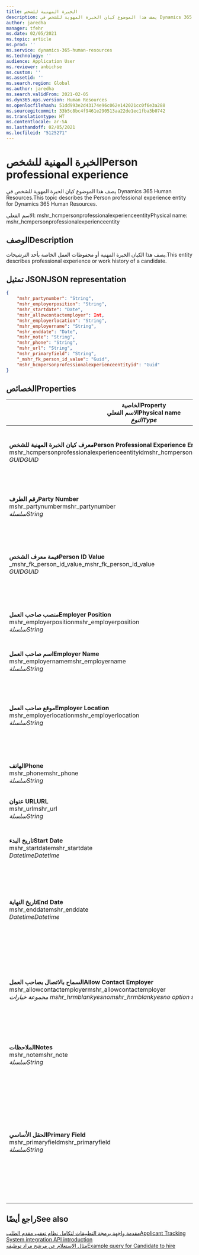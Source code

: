 ```yaml
---
title: الخبرة المهنية للشخص
description: يصف هذا الموضوع كيان الخبرة المهوية للشخص في Dynamics 365 Human Resources.
author: jaredha
manager: tfehr
ms.date: 02/05/2021
ms.topic: article
ms.prod: ''
ms.service: dynamics-365-human-resources
ms.technology: ''
audience: Application User
ms.reviewer: anbichse
ms.custom: ''
ms.assetid: ''
ms.search.region: Global
ms.author: jaredha
ms.search.validFrom: 2021-02-05
ms.dyn365.ops.version: Human Resources
ms.openlocfilehash: 51dd993e2d43174e96c062e142021cc0f6e3a288
ms.sourcegitcommit: 33b5c8bc4f9461e290513aa22de1ec1fba3b0742
ms.translationtype: HT
ms.contentlocale: ar-SA
ms.lasthandoff: 02/05/2021
ms.locfileid: "5125271"
---
```

# <a name="person-professional-experience"></a><span data-ttu-id="2b4a6-103">الخبرة المهنية للشخص</span><span class="sxs-lookup"><span data-stu-id="2b4a6-103">Person professional experience</span></span>

<span data-ttu-id="2b4a6-104">يصف هذا الموضوع كيان الخبرة المهوية للشخص في Dynamics 365 Human Resources.</span><span class="sxs-lookup"><span data-stu-id="2b4a6-104">This topic describes the Person professional experience entity for Dynamics 365 Human Resources.</span></span>

<span data-ttu-id="2b4a6-105">الاسم الفعلي: mshr_hcmpersonprofessionalexperienceentity</span><span class="sxs-lookup"><span data-stu-id="2b4a6-105">Physical name: mshr_hcmpersonprofessionalexperienceentity</span></span>

## <a name="description"></a><span data-ttu-id="2b4a6-106">الوصف</span><span class="sxs-lookup"><span data-stu-id="2b4a6-106">Description</span></span>

<span data-ttu-id="2b4a6-107">يصف هذا الكيان الخبرة المهنية أو محفوظات العمل الخاصة بأحد الترشيحات.</span><span class="sxs-lookup"><span data-stu-id="2b4a6-107">This entity describes professional experience or work history of a candidate.</span></span>

## <a name="json-representation"></a><span data-ttu-id="2b4a6-108">تمثيل JSON</span><span class="sxs-lookup"><span data-stu-id="2b4a6-108">JSON representation</span></span>

```json
{
    "mshr_partynumber": "String",
    "mshr_employerposition": "String",
    "mshr_startdate": "Date",
    "mshr_allowcontactemployer": Int,
    "mshr_employerlocation": "String",
    "mshr_employername": "String",
    "mshr_enddate": "Date",
    "mshr_note": "String",
    "mshr_phone": "String",
    "mshr_url": "String",
    "mshr_primaryfield": "String",
    "_mshr_fk_person_id_value": "Guid",
    "mshr_hcmpersonprofessionalexperienceentityid": "Guid"
}
```

## <a name="properties"></a><span data-ttu-id="2b4a6-109">الخصائص</span><span class="sxs-lookup"><span data-stu-id="2b4a6-109">Properties</span></span>

| <span data-ttu-id="2b4a6-110">الخاصية</span><span class="sxs-lookup"><span data-stu-id="2b4a6-110">Property</span></span><br><span data-ttu-id="2b4a6-111">**الاسم الفعلي**</span><span class="sxs-lookup"><span data-stu-id="2b4a6-111">**Physical name**</span></span><br><span data-ttu-id="2b4a6-112">**_النوع_**</span><span class="sxs-lookup"><span data-stu-id="2b4a6-112">**_Type_**</span></span> | <span data-ttu-id="2b4a6-113">استخدام</span><span class="sxs-lookup"><span data-stu-id="2b4a6-113">Use</span></span> | <span data-ttu-id="2b4a6-114">الوصف</span><span class="sxs-lookup"><span data-stu-id="2b4a6-114">Description</span></span> |
| --- | --- | --- |
| <span data-ttu-id="2b4a6-115">**معرف كيان الخبرة المهنية للشخص**</span><span class="sxs-lookup"><span data-stu-id="2b4a6-115">**Person Professional Experience Entity ID**</span></span><br><span data-ttu-id="2b4a6-116">mshr_hcmpersonprofessionalexperienceentityid</span><span class="sxs-lookup"><span data-stu-id="2b4a6-116">mshr_hcmpersonprofessionalexperienceentityid</span></span><br><span data-ttu-id="2b4a6-117">*GUID*</span><span class="sxs-lookup"><span data-stu-id="2b4a6-117">*GUID*</span></span> | <span data-ttu-id="2b4a6-118">للقراءة فقط</span><span class="sxs-lookup"><span data-stu-id="2b4a6-118">Read-only</span></span><br><span data-ttu-id="2b4a6-119">مطلوب</span><span class="sxs-lookup"><span data-stu-id="2b4a6-119">Required</span></span> | <span data-ttu-id="2b4a6-120">معرف فريد منشأ بواسطة النظام لسجل الكيان.</span><span class="sxs-lookup"><span data-stu-id="2b4a6-120">System-generated unique identifier for the entity record.</span></span> |
| <span data-ttu-id="2b4a6-121">**رقم الطرف**</span><span class="sxs-lookup"><span data-stu-id="2b4a6-121">**Party Number**</span></span><br><span data-ttu-id="2b4a6-122">mshr_partynumber</span><span class="sxs-lookup"><span data-stu-id="2b4a6-122">mshr_partynumber</span></span><br><span data-ttu-id="2b4a6-123">*سلسلة*</span><span class="sxs-lookup"><span data-stu-id="2b4a6-123">*String*</span></span> | <span data-ttu-id="2b4a6-124">قراءة/كتابة</span><span class="sxs-lookup"><span data-stu-id="2b4a6-124">Read/write</span></span><br><span data-ttu-id="2b4a6-125">مطلوب</span><span class="sxs-lookup"><span data-stu-id="2b4a6-125">Required</span></span> | <span data-ttu-id="2b4a6-126">المعرف الفريد لسجل الشخص الخاص بالمرشح.</span><span class="sxs-lookup"><span data-stu-id="2b4a6-126">Unique identifier of the person record for the candidate.</span></span> |
| <span data-ttu-id="2b4a6-127">**قيمة معرف الشخص**</span><span class="sxs-lookup"><span data-stu-id="2b4a6-127">**Person ID Value**</span></span><br><span data-ttu-id="2b4a6-128">_mshr_fk_person_id_value</span><span class="sxs-lookup"><span data-stu-id="2b4a6-128">_mshr_fk_person_id_value</span></span><br><span data-ttu-id="2b4a6-129">*GUID*</span><span class="sxs-lookup"><span data-stu-id="2b4a6-129">*GUID*</span></span> | <span data-ttu-id="2b4a6-130">للقراءة فقط</span><span class="sxs-lookup"><span data-stu-id="2b4a6-130">Read-only</span></span><br><span data-ttu-id="2b4a6-131">مطلوب</span><span class="sxs-lookup"><span data-stu-id="2b4a6-131">Required</span></span><br><span data-ttu-id="2b4a6-132">المفتاح الخارجي: mshr_dirpersonentityid لـ mshr_dirpersonentity</span><span class="sxs-lookup"><span data-stu-id="2b4a6-132">Foreign key: mshr_dirpersonentityid of mshr_dirpersonentity</span></span> | <span data-ttu-id="2b4a6-133">معرف فريد منشأ بواسطة النظام لسجل كيان الشخص.</span><span class="sxs-lookup"><span data-stu-id="2b4a6-133">System-generated unique identifier of the person entity record.</span></span> |
| <span data-ttu-id="2b4a6-134">**منصب صاحب العمل**</span><span class="sxs-lookup"><span data-stu-id="2b4a6-134">**Employer Position**</span></span><br><span data-ttu-id="2b4a6-135">mshr_employerposition</span><span class="sxs-lookup"><span data-stu-id="2b4a6-135">mshr_employerposition</span></span><br><span data-ttu-id="2b4a6-136">*سلسلة*</span><span class="sxs-lookup"><span data-stu-id="2b4a6-136">*String*</span></span> | <span data-ttu-id="2b4a6-137">قراءة/كتابة</span><span class="sxs-lookup"><span data-stu-id="2b4a6-137">Read/write</span></span><br><span data-ttu-id="2b4a6-138">مطلوب</span><span class="sxs-lookup"><span data-stu-id="2b4a6-138">Required</span></span> | <span data-ttu-id="2b4a6-139">لقب المنصب الذي كان المرشح يشغله أثناء التوظيف.</span><span class="sxs-lookup"><span data-stu-id="2b4a6-139">The position title held by the candidate while under employment.</span></span> |
| <span data-ttu-id="2b4a6-140">**اسم صاحب العمل**</span><span class="sxs-lookup"><span data-stu-id="2b4a6-140">**Employer Name**</span></span><br><span data-ttu-id="2b4a6-141">mshr_employername</span><span class="sxs-lookup"><span data-stu-id="2b4a6-141">mshr_employername</span></span><br><span data-ttu-id="2b4a6-142">*سلسلة*</span><span class="sxs-lookup"><span data-stu-id="2b4a6-142">*String*</span></span> | <span data-ttu-id="2b4a6-143">قراءة/كتابة</span><span class="sxs-lookup"><span data-stu-id="2b4a6-143">Read/write</span></span><br><span data-ttu-id="2b4a6-144">مطلوب</span><span class="sxs-lookup"><span data-stu-id="2b4a6-144">Required</span></span> | <span data-ttu-id="2b4a6-145">اسم صاحب العمل.</span><span class="sxs-lookup"><span data-stu-id="2b4a6-145">The name of the employer.</span></span> |
| <span data-ttu-id="2b4a6-146">**موقع صاحب العمل**</span><span class="sxs-lookup"><span data-stu-id="2b4a6-146">**Employer Location**</span></span><br><span data-ttu-id="2b4a6-147">mshr_employerlocation</span><span class="sxs-lookup"><span data-stu-id="2b4a6-147">mshr_employerlocation</span></span><br><span data-ttu-id="2b4a6-148">*سلسلة*</span><span class="sxs-lookup"><span data-stu-id="2b4a6-148">*String*</span></span> | <span data-ttu-id="2b4a6-149">قراءة/كتابة</span><span class="sxs-lookup"><span data-stu-id="2b4a6-149">Read/write</span></span><br><span data-ttu-id="2b4a6-150">اختياري</span><span class="sxs-lookup"><span data-stu-id="2b4a6-150">Optional</span></span> | <span data-ttu-id="2b4a6-151">موقع صاحب العمل.</span><span class="sxs-lookup"><span data-stu-id="2b4a6-151">The employer’s location.</span></span> <span data-ttu-id="2b4a6-152">الحد الأقصى للطول: 60.</span><span class="sxs-lookup"><span data-stu-id="2b4a6-152">Max length: 60.</span></span> <span data-ttu-id="2b4a6-153">لا يوجد تنسيق خاص مطلوب أو محدد.</span><span class="sxs-lookup"><span data-stu-id="2b4a6-153">No specific format defined or required.</span></span> |
| <span data-ttu-id="2b4a6-154">**الهاتف**</span><span class="sxs-lookup"><span data-stu-id="2b4a6-154">**Phone**</span></span><br><span data-ttu-id="2b4a6-155">mshr_phone</span><span class="sxs-lookup"><span data-stu-id="2b4a6-155">mshr_phone</span></span><br><span data-ttu-id="2b4a6-156">*سلسلة*</span><span class="sxs-lookup"><span data-stu-id="2b4a6-156">*String*</span></span> | <span data-ttu-id="2b4a6-157">قراءة/كتابة</span><span class="sxs-lookup"><span data-stu-id="2b4a6-157">Read/write</span></span><br><span data-ttu-id="2b4a6-158">اختياري</span><span class="sxs-lookup"><span data-stu-id="2b4a6-158">Optional</span></span> | <span data-ttu-id="2b4a6-159">رقم هاتف صاحب العمل.</span><span class="sxs-lookup"><span data-stu-id="2b4a6-159">The employer’s phone number.</span></span> |
| <span data-ttu-id="2b4a6-160">**عنوان URL**</span><span class="sxs-lookup"><span data-stu-id="2b4a6-160">**URL**</span></span><br><span data-ttu-id="2b4a6-161">mshr_url</span><span class="sxs-lookup"><span data-stu-id="2b4a6-161">mshr_url</span></span><br><span data-ttu-id="2b4a6-162">*سلسلة*</span><span class="sxs-lookup"><span data-stu-id="2b4a6-162">*String*</span></span> | <span data-ttu-id="2b4a6-163">قراءة/كتابة</span><span class="sxs-lookup"><span data-stu-id="2b4a6-163">Read/write</span></span><br><span data-ttu-id="2b4a6-164">اختياري</span><span class="sxs-lookup"><span data-stu-id="2b4a6-164">Optional</span></span> | <span data-ttu-id="2b4a6-165">عنوان URL لموقع ويب صاحب العمل.</span><span class="sxs-lookup"><span data-stu-id="2b4a6-165">The URL of the employer’s website.</span></span> |
| <span data-ttu-id="2b4a6-166">**تاريخ البدء**</span><span class="sxs-lookup"><span data-stu-id="2b4a6-166">**Start Date**</span></span><br><span data-ttu-id="2b4a6-167">mshr_startdate</span><span class="sxs-lookup"><span data-stu-id="2b4a6-167">mshr_startdate</span></span><br><span data-ttu-id="2b4a6-168">*Datetime*</span><span class="sxs-lookup"><span data-stu-id="2b4a6-168">*Datetime*</span></span> | <span data-ttu-id="2b4a6-169">قراءة/كتابة</span><span class="sxs-lookup"><span data-stu-id="2b4a6-169">Read/write</span></span><br><span data-ttu-id="2b4a6-170">مطلوب</span><span class="sxs-lookup"><span data-stu-id="2b4a6-170">Required</span></span> | <span data-ttu-id="2b4a6-171">تاريخ بدء توظيف المرشح.</span><span class="sxs-lookup"><span data-stu-id="2b4a6-171">The start date of the candidate’s employment.</span></span> |
| <span data-ttu-id="2b4a6-172">**تاريخ النهاية**</span><span class="sxs-lookup"><span data-stu-id="2b4a6-172">**End Date**</span></span><br><span data-ttu-id="2b4a6-173">mshr_enddate</span><span class="sxs-lookup"><span data-stu-id="2b4a6-173">mshr_enddate</span></span><br><span data-ttu-id="2b4a6-174">*Datetime*</span><span class="sxs-lookup"><span data-stu-id="2b4a6-174">*Datetime*</span></span> | <span data-ttu-id="2b4a6-175">قراءة/كتابة</span><span class="sxs-lookup"><span data-stu-id="2b4a6-175">Read/write</span></span><br><span data-ttu-id="2b4a6-176">اختياري</span><span class="sxs-lookup"><span data-stu-id="2b4a6-176">Optional</span></span> | <span data-ttu-id="2b4a6-177">تاريخ الانتهاء الخاص بتوظيف المرشح أو قيمة خالية في حالة ما إذا كانت المرشح ما يزال موظفًا هنا.</span><span class="sxs-lookup"><span data-stu-id="2b4a6-177">The end date of the candidate’s employment, or null if the candidate is still employed here.</span></span> |
| <span data-ttu-id="2b4a6-178">**السماح بالاتصال بصاحب العمل**</span><span class="sxs-lookup"><span data-stu-id="2b4a6-178">**Allow Contact Employer**</span></span><br><span data-ttu-id="2b4a6-179">mshr_allowcontactemployer</span><span class="sxs-lookup"><span data-stu-id="2b4a6-179">mshr_allowcontactemployer</span></span><br><span data-ttu-id="2b4a6-180">*مجموعة خيارات mshr_hrmblankyesno*</span><span class="sxs-lookup"><span data-stu-id="2b4a6-180">*mshr_hrmblankyesno option set*</span></span> | <span data-ttu-id="2b4a6-181">قراءة/كتابة</span><span class="sxs-lookup"><span data-stu-id="2b4a6-181">Read/write</span></span><br><span data-ttu-id="2b4a6-182">اختياري</span><span class="sxs-lookup"><span data-stu-id="2b4a6-182">Optional</span></span> | <span data-ttu-id="2b4a6-183">يشير ما إذا كان المرشح يسمح بالاتصال بصاحب العمل السابق أم لا.</span><span class="sxs-lookup"><span data-stu-id="2b4a6-183">Signifies whether the candidate allows contacting the previous employer.</span></span> |
| <span data-ttu-id="2b4a6-184">**الملاحظات**</span><span class="sxs-lookup"><span data-stu-id="2b4a6-184">**Notes**</span></span><br><span data-ttu-id="2b4a6-185">mshr_note</span><span class="sxs-lookup"><span data-stu-id="2b4a6-185">mshr_note</span></span><br><span data-ttu-id="2b4a6-186">*سلسلة*</span><span class="sxs-lookup"><span data-stu-id="2b4a6-186">*String*</span></span> | <span data-ttu-id="2b4a6-187">قراءة/كتابة</span><span class="sxs-lookup"><span data-stu-id="2b4a6-187">Read/write</span></span><br><span data-ttu-id="2b4a6-188">اختياري</span><span class="sxs-lookup"><span data-stu-id="2b4a6-188">Optional</span></span> | <span data-ttu-id="2b4a6-189">ملاحظات للاستخدام من جانب مسؤولي التعيين أو مدراء التوظيف.</span><span class="sxs-lookup"><span data-stu-id="2b4a6-189">Notes for use by the recruiter or hiring manager.</span></span> |
| <span data-ttu-id="2b4a6-190">**الحقل الأساسي**</span><span class="sxs-lookup"><span data-stu-id="2b4a6-190">**Primary Field**</span></span><br><span data-ttu-id="2b4a6-191">mshr_primaryfield</span><span class="sxs-lookup"><span data-stu-id="2b4a6-191">mshr_primaryfield</span></span><br><span data-ttu-id="2b4a6-192">*سلسلة*</span><span class="sxs-lookup"><span data-stu-id="2b4a6-192">*String*</span></span> | <span data-ttu-id="2b4a6-193">للقراءة فقط</span><span class="sxs-lookup"><span data-stu-id="2b4a6-193">Read-only</span></span><br><span data-ttu-id="2b4a6-194">مطلوب</span><span class="sxs-lookup"><span data-stu-id="2b4a6-194">Required</span></span> | <span data-ttu-id="2b4a6-195">حقل يستخدم كمعرف أساسي لسجل الكيان.</span><span class="sxs-lookup"><span data-stu-id="2b4a6-195">Field used as a primary identifier of the entity record.</span></span> <span data-ttu-id="2b4a6-196">مجموعة رقم الطرف وتاريخ البدء ومنصب صاحب العمل واسم صاحب العمل.</span><span class="sxs-lookup"><span data-stu-id="2b4a6-196">Combination of party number, start date, employer position, and employer name.</span></span> |

## <a name="see-also"></a><span data-ttu-id="2b4a6-197">راجع أيضًا</span><span class="sxs-lookup"><span data-stu-id="2b4a6-197">See also</span></span>

[<span data-ttu-id="2b4a6-198">مقدمة واجهة برمجة التطبيقات لتكامل نظام تعقب مقدم الطلب</span><span class="sxs-lookup"><span data-stu-id="2b4a6-198">Applicant Tracking System integration API introduction</span></span>](hr-admin-integration-ats-api-introduction.md)<br>
[<span data-ttu-id="2b4a6-199">مثال الاستعلام عن مرشح مراد توظيفه</span><span class="sxs-lookup"><span data-stu-id="2b4a6-199">Example query for Candidate to hire</span></span>](hr-admin-integration-ats-api-candidate-to-hire-example-query.md)

